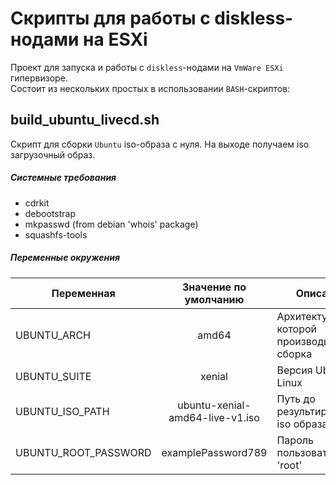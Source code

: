 # Скрипты для работы с diskless-нодами на ESXi

Проект для запуска и работы с `diskless`-нодами на `VmWare ESXi` гипервизоре. \
Состоит из нескольких простых в использовании `BASH`-скриптов:

## build_ubuntu_livecd.sh

Скрипт для сборки `Ubuntu` iso-образа с нуля. На выходе получаем iso загрузочный образ.

##### Системные требования

* cdrkit
* debootstrap
* mkpasswd (from debian 'whois' package)
* squashfs-tools

##### Переменные окружения

|Переменная|Значение по умолчанию|Описание|
|---|:-:|---|
|UBUNTU_ARCH|amd64|Архитектура для которой производится сборка|
|UBUNTU_SUITE|xenial|Версия Ubuntu Linux|
|UBUNTU_ISO_PATH|ubuntu-xenial-amd64-live-v1.iso|Путь до результирующего iso образа|
|UBUNTU_ROOT_PASSWORD|examplePassword789|Пароль пользователя 'root'|
